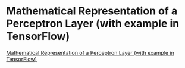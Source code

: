 # Mathematical Representation of a Perceptron Layer (with example in TensorFlow)
<a href='https://medium.com/@daniel.hellwig.p/mathematical-representation-of-a-perceptron-layer-with-example-in-tensorflow-754a38833b44'>Mathematical Representation of a Perceptron Layer (with example in TensorFlow)</a>